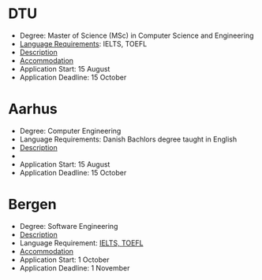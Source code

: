 # DTU
* Degree: Master of Science (MSc) in Computer Science and Engineering
* [Language Requirements](https://www.dtu.dk/english/education/graduate/admission-and-deadlines/application_procedure_dk/language-test-requirements): IELTS, TOEFL
* [Description](https://www.dtu.dk/english/education/graduate/msc-programmes/computer-science-and-engineering)
* [Accommodation](https://www.dtu.dk/english/education/graduate/admission-and-deadlines/application_procedure/after-application/accommodation)
* Application Start: 15 August
* Application Deadline: 15 October
# Aarhus
* Degree: Computer Engineering
* Language Requirements:  Danish Bachlors degree taught in English
* [Description](https://masters.au.dk/computer-engineering-msc-in-engineering)
* [Accommodation]: (https://international.au.dk/life/locations/housing/auhousing)
* Application Start: 15 August
* Application Deadline: 15 October
# Bergen
* Degree: Software Engineering
* [Description](https://www.uib.no/en/studies/MAMN-PROG)
* Language Requirement: [IELTS, TOEFL](https://www.uib.no/en/education/49142/english-language-requirements-masters-programmes)
* [Accommodation](https://www.uib.no/en/education/49447/student-housing)
* Application Start: 1 October
* Application Deadline: 1 November
